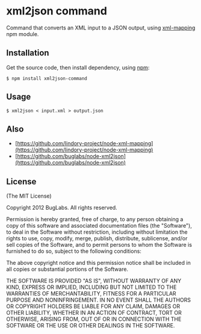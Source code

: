 # xml2json command

Command that converts an XML input to a JSON output, using 
[xml-mapping](https://github.com/lindory-project/node-xml-mapping) npm 
module.

## Installation

Get the source code, then install dependency, using [npm](http://npmjs.org):

    $ npm install xml2json-command

## Usage

    $ xml2json < input.xml > output.json

## Also

* [https://github.com/lindory-project/node-xml-mapping](https://github.com/lindory-project/node-xml-mapping)
* [https://github.com/buglabs/node-xml2json](https://github.com/buglabs/node-xml2json)

## License
(The MIT License)

Copyright 2012 BugLabs. All rights reserved.

Permission is hereby granted, free of charge, to any person obtaining a copy
of this software and associated documentation files (the "Software"), to
deal in the Software without restriction, including without limitation the
rights to use, copy, modify, merge, publish, distribute, sublicense, and/or
sell copies of the Software, and to permit persons to whom the Software is
furnished to do so, subject to the following conditions:

The above copyright notice and this permission notice shall be included in
all copies or substantial portions of the Software.

THE SOFTWARE IS PROVIDED "AS IS", WITHOUT WARRANTY OF ANY KIND, EXPRESS OR
IMPLIED, INCLUDING BUT NOT LIMITED TO THE WARRANTIES OF MERCHANTABILITY,
FITNESS FOR A PARTICULAR PURPOSE AND NONINFRINGEMENT. IN NO EVENT SHALL THE
AUTHORS OR COPYRIGHT HOLDERS BE LIABLE FOR ANY CLAIM, DAMAGES OR OTHER
LIABILITY, WHETHER IN AN ACTION OF CONTRACT, TORT OR OTHERWISE, ARISING
FROM, OUT OF OR IN CONNECTION WITH THE SOFTWARE OR THE USE OR OTHER DEALINGS
IN THE SOFTWARE.